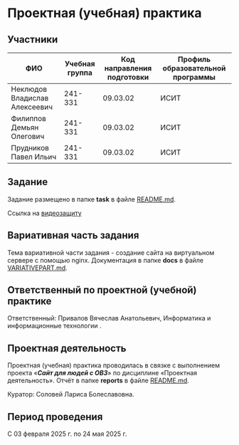 # Проектная (учебная) практика

## Участники

| ФИО | Учебная группа | Код направления подготовки | Профиль образовательной программы |
|-|-|-|-|
|Неклюдов Владислав Алексеевич|241-331|09.03.02|ИСИТ|
|Филиппов Демьян Олегович|241-331|09.03.02|ИСИТ|
|Прудников Павел Ильич|241-331|09.03.02|ИСИТ|

## Задание

Задание размещено в папке **task** в файле [README.md](task/README.md).

Ссылка на [видеозащиту](https://drive.google.com/file/d/1GW4_x24g3ceBMzEecdsnC3YVIsO8IxWx/view?usp=sharing)

## Вариативная часть задания

Тема вариативной части задания - создание сайта на виртуальном сервере с помощью nginx. Документация в папке **docs** в файле [VARIATIVEPART.md](docs/VARIATIVEPART.md).

## Ответственный по проектной (учебной) практике

Ответственный: Привалов Вячеслав Анатольевич, Информатика и информационные технологии .

## Проектная деятельность

Проектная (учебная) практика проводилась в связке с выполнением проекта «***Сайт для людей с ОВЗ***» по дисциплине «Проектная деятельность». Отчёт в папке **reports** в файле [README.md](reports/README.md).

Куратор: Соловей Лариса Болеславовна.

## Период проведения

С 03 февраля 2025 г. по 24 мая 2025 г.

